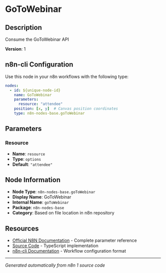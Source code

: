 # GoToWebinar

## Description

Consume the GoToWebinar API

**Version**: 1

## n8n-cli Configuration

Use this node in your n8n workflows with the following type:

```yaml
nodes:
  - id: ${unique-node-id}
    name: GoToWebinar
    parameters:
      resource: "attendee"
    position: [x, y]  # Canvas position coordinates
    type: n8n-nodes-base.goToWebinar
```

## Parameters

### Resource

- **Name**: `resource`
- **Type**: `options`
- **Default**: `"attendee"`


## Node Information

- **Node Type**: `n8n-nodes-base.goToWebinar`
- **Display Name**: GoToWebinar
- **Internal Name**: `goToWebinar`
- **Package**: `n8n-nodes-base`
- **Category**: Based on file location in n8n repository

## Resources

- [Official N8N Documentation](https://docs.n8n.io/integrations/builtin/app-nodes/n8n-nodes-base.gotowebinar/) - Complete parameter reference
- [Source Code](https://github.com/n8n-io/n8n/blob/master/packages/nodes-base/nodes/GoToWebinar/GoToWebinar.node.ts) - TypeScript implementation
- [n8n-cli Documentation](https://github.com/edenreich/n8n-cli) - Workflow configuration format

---
*Generated automatically from n8n 1 source code*
